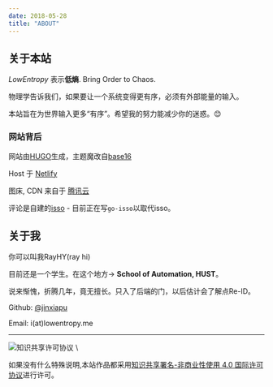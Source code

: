 ```yaml
---
date: 2018-05-28
title: "ABOUT"
---
```


## 关于本站

*LowEntropy* 表示**低熵**. Bring Order to Chaos.

物理学告诉我们，如果要让一个系统变得更有序，必须有外部能量的输入。

本站旨在为世界输入更多“有序”。希望我的努力能减少你的迷惑。:blush:

### 网站背后

网站由[HUGO](https://gohugo.io/)生成，主题魔改自[base16](https://github.com/htdvisser/hugo-base16-theme)

Host 于 [Netlify](https://www.netlify.com/)

图床, CDN 来自于 [腾讯云](https://www.qcloud.com)

评论是自建的[isso](https://posativ.org/isso/) - 目前正在写`go-isso`以取代isso。

## 关于我

你可以叫我RayHY(ray hi)

目前还是一个学生。在这个地方-> **School of Automation, HUST**。

说来惭愧，折腾几年，竟无擅长。只入了后端的门，以后估计会了解点Re-ID。

Github: [@jinxiapu](https://github.com/jinxiapu/)

Email: i(at)lowentropy.me

---

![知识共享许可协议](https://i.creativecommons.org/l/by-nc/4.0/88x31.png) \

如果没有什么特殊说明,本站作品都采用[知识共享署名-非商业性使用 4.0 国际许可协议](http://creativecommons.org/licenses/by-nc/4.0/)进行许可。
